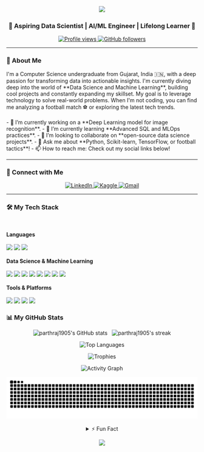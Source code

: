 <p align="center">
  <img src="https://capsule-render.vercel.app/api?type=wave&color=0e75b6&height=200&section=header&text=Parthrajsinh%20Parmar&fontSize=50&fontColor=fff&animation=twinkling" />
</p>

<div align="center">
  
  ### 🚀 Aspiring Data Scientist | AI/ML Engineer | Lifelong Learner 🧠

  <p>
    <a href="https://github.com/parthraj1905">
      <img src="https://komarev.com/ghpvc/?username=parthraj1905&label=Profile%20Views&color=0e75b6&style=flat-square" alt="Profile views"/>
    </a>
    <a href="https://github.com/parthraj1905?tab=followers">
      <img src="https://img.shields.io/github/followers/parthraj1905?label=Followers&style=social" alt="GitHub followers"/>
    </a>
  </p>
  
</div>

---

### 🤔 About Me
<p>
I'm a Computer Science undergraduate from Gujarat, India 🇮🇳, with a deep passion for transforming data into actionable insights. I'm currently diving deep into the world of **Data Science and Machine Learning**, building cool projects and constantly expanding my skillset. My goal is to leverage technology to solve real-world problems. When I'm not coding, you can find me analyzing a football match ⚽️ or exploring the latest tech trends.
<br><br>
- 🔭 I’m currently working on a **Deep Learning model for image recognition**.
- 🌱 I’m currently learning **Advanced SQL and MLOps practices**.
- 👯 I’m looking to collaborate on **open-source data science projects**.
- 💬 Ask me about **Python, Scikit-learn, TensorFlow, or football tactics**!
- 📫 How to reach me: Check out my social links below!

</p>

---

### 🤝 Connect with Me

<p align="center">
  <a href="https://www.linkedin.com/in/YOUR_LINKEDIN_USERNAME" target="_blank">
    <img src="https://img.shields.io/badge/LinkedIn-0A66C2?style=for-the-badge&logo=linkedin&logoColor=white" alt="LinkedIn"/>
  </a>
  <a href="https://www.kaggle.com/YOUR_KAGGLE_USERNAME" target="_blank">
    <img src="https://img.shields.io/badge/Kaggle-20BEFF?style=for-the-badge&logo=kaggle&logoColor=white" alt="Kaggle"/>
  </a>
  <a href="mailto:parthrajsinhparmar19@gmail.com">
    <img src="https://img.shields.io/badge/Gmail-D14836?style=for-the-badge&logo=gmail&logoColor=white" alt="Gmail"/>
  </a>
  </p>

---

### 🛠️ My Tech Stack

<p align="center">
  <br>
  <strong><summary>Languages</summary></strong><br>
  <a href="#"><img src="https://img.shields.io/badge/Python-3776AB?style=for-the-badge&logo=python&logoColor=white"></a>
  <a href="#"><img src="https://img.shields.io/badge/SQL-4479A1?style=for-the-badge&logo=postgresql&logoColor=white"></a>
  <a href="#"><img src="https://img.shields.io/badge/C++-00599C?style=for-the-badge&logo=c%2B%2B&logoColor=white"></a>
  <br><br>
  <strong><summary>Data Science & Machine Learning</summary></strong><br>
  <a href="#"><img src="https://img.shields.io/badge/Pandas-150458?style=for-the-badge&logo=pandas&logoColor=white"></a>
  <a href="#"><img src="https://img.shields.io/badge/Numpy-013243?style=for-the-badge&logo=numpy&logoColor=white"></a>
  <a href="#"><img src="https://img.shields.io/badge/Scikit--Learn-F7931E?style=for-the-badge&logo=scikit-learn&logoColor=white"></a>
  <a href="#"><img src="https://img.shields.io/badge/TensorFlow-FF6F00?style=for-the-badge&logo=tensorflow&logoColor=white"></a>
  <a href="#"><img src="https://img.shields.io/badge/Keras-D00000?style=for-the-badge&logo=keras&logoColor=white"></a>
  <a href="#"><img src="https://img.shields.io/badge/OpenCV-5C3EE8?style=for-the-badge&logo=opencv&logoColor=white"></a>
  <a href="#"><img src="https://img.shields.io/badge/Matplotlib-3776AB?style=for-the-badge&logo=python&logoColor=white"></a>
  <a href="#"><img src="https://img.shields.io/badge/Seaborn-094C69?style=for-the-badge&logo=python&logoColor=white"></a>
  <br><br>
  <strong><summary>Tools & Platforms</summary></strong><br>
  <a href="#"><img src="https://img.shields.io/badge/Git-F05032?style=for-the-badge&logo=git&logoColor=white"></a>
  <a href="#"><img src="https://img.shields.io/badge/GitHub-181717?style=for-the-badge&logo=github&logoColor=white"></a>
  <a href="#"><img src="https://img.shields.io/badge/Jupyter-F37626?style=for-the-badge&logo=jupyter&logoColor=white"></a>
  <a href="#"><img src="https://img.shields.io/badge/VS_Code-007ACC?style=for-the-badge&logo=visual-studio-code&logoColor=white"></a>
</p>

### 📊 My GitHub Stats

<p align="center">
  <img src="https://github-readme-stats.vercel.app/api?username=parthraj1905&show_icons=true&theme=radical&rank_icon=github" alt="parthraj1905's GitHub stats" />
  &nbsp;
  <img src="https://github-readme-streak-stats.herokuapp.com/?user=parthraj1905&theme=radical" alt="parthraj1905's streak" />
</p>

<p align="center">
  <img src="https://github-readme-stats.vercel.app/api/top-langs?username=parthraj1905&layout=compact&theme=radical&langs_count=8" alt="Top Languages" />
</p>

<p align="center">
  <img src="https://github-profile-trophy.vercel.app/?username=parthraj1905&margin-w=10&theme=radical&column=7" alt="Trophies" />
</p>

<p align="center">
  <img src="https://github-readme-activity-graph.vercel.app/graph?username=parthraj1905&theme=radical&bg_color=1c1919&color=e05397&line=e05397&point=ffffff&hide_border=true" alt="Activity Graph" />
</p>

<p align="center">
  <img src="https://raw.githubusercontent.com/parthraj1905/parthraj1905/output/github-contribution-grid-snake.svg" alt="snake" />
</p>

<details align="center">
<summary>⚡ Fun Fact</summary>
<p>
I can probably talk about football for hours and still not run out of things to say. Challenge me! ⚽️🔥
</p>
</details>

<p align="center">
  <img src="https://capsule-render.vercel.app/api?type=wave&color=0e75b6&height=120&section=footer" />
</p>

